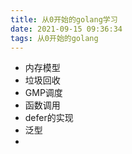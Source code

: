 ```yaml
---
title: 从0开始的golang学习
date: 2021-09-15 09:36:34
tags: 从0开始的golang
---
```


- 内存模型
- 垃圾回收
- GMP调度
- 函数调用
- defer的实现
- 泛型
- 